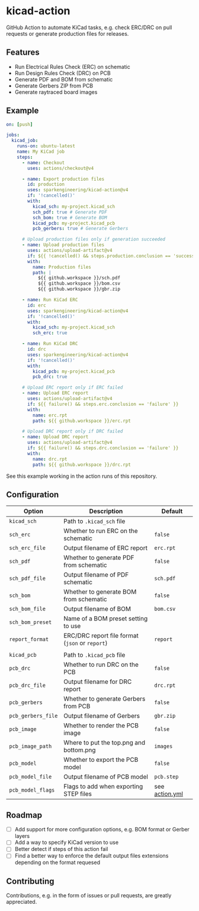 # kicad-action

GitHub Action to automate KiCad tasks, e.g. check ERC/DRC on pull requests or
generate production files for releases.

## Features

- Run Electrical Rules Check (ERC) on schematic
- Run Design Rules Check (DRC) on PCB
- Generate PDF and BOM from schematic
- Generate Gerbers ZIP from PCB
- Generate raytraced board images

## Example

```yaml
on: [push]

jobs:
  kicad_job:
    runs-on: ubuntu-latest
    name: My KiCad job
    steps:
      - name: Checkout
        uses: actions/checkout@v4

      - name: Export production files
        id: production
        uses: sparkengineering/kicad-action@v4
        if: '!cancelled()'
        with:
          kicad_sch: my-project.kicad_sch
          sch_pdf: true # Generate PDF
          sch_bom: true # Generate BOM
          kicad_pcb: my-project.kicad_pcb
          pcb_gerbers: true # Generate Gerbers

      # Upload production files only if generation succeeded
      - name: Upload production files
        uses: actions/upload-artifact@v4
        if: ${{ !cancelled() && steps.production.conclusion == 'success' }}
        with:
          name: Production files
          path: |
            ${{ github.workspace }}/sch.pdf
            ${{ github.workspace }}/bom.csv
            ${{ github.workspace }}/gbr.zip

      - name: Run KiCad ERC
        id: erc
        uses: sparkengineering/kicad-action@v4
        if: '!cancelled()'
        with:
          kicad_sch: my-project.kicad_sch
          sch_erc: true

      - name: Run KiCad DRC
        id: drc
        uses: sparkengineering/kicad-action@v4
        if: '!cancelled()'
        with:
          kicad_pcb: my-project.kicad_pcb
          pcb_drc: true

      # Upload ERC report only if ERC failed
      - name: Upload ERC report
        uses: actions/upload-artifact@v4
        if: ${{ failure() && steps.erc.conclusion == 'failure' }}
        with:
          name: erc.rpt
          path: ${{ github.workspace }}/erc.rpt

      # Upload DRC report only if DRC failed
      - name: Upload DRC report
        uses: actions/upload-artifact@v4
        if: ${{ failure() && steps.drc.conclusion == 'failure' }}
        with:
          name: drc.rpt
          path: ${{ github.workspace }}/drc.rpt
```

See this example working in the action runs of this repository.

## Configuration

| Option             | Description                                     | Default                      |
|--------------------|-------------------------------------------------|------------------------------|
| `kicad_sch`        | Path to `.kicad_sch` file                       |                              |
| `sch_erc`          | Whether to run ERC on the schematic             | `false`                      |
| `sch_erc_file`     | Output filename of ERC report                   | `erc.rpt`                    |
| `sch_pdf`          | Whether to generate PDF from schematic          | `false`                      |
| `sch_pdf_file`     | Output filename of PDF schematic                | `sch.pdf`                    |
| `sch_bom`          | Whether to generate BOM from schematic          | `false`                      |
| `sch_bom_file`     | Output filename of BOM                          | `bom.csv`                    |
| `sch_bom_preset`   | Name of a BOM preset setting to use             |                              |
| `report_format`    | ERC/DRC report file format (`json` or `report`) | `report`                     |
|                    |                                                 |                              |
| `kicad_pcb`        | Path to `.kicad_pcb` file                       |                              |
| `pcb_drc`          | Whether to run DRC on the PCB                   | `false`                      |
| `pcb_drc_file`     | Output filename for DRC report                  | `drc.rpt`                    |
| `pcb_gerbers`      | Whether to generate Gerbers from PCB            | `false`                      |
| `pcb_gerbers_file` | Output filename of Gerbers                      | `gbr.zip`                    |
| `pcb_image`        | Whether to render the PCB image                 | `false`                      |
| `pcb_image_path`   | Where to put the top.png and bottom.png         | `images`                     |
| `pcb_model`        | Whether to export the PCB model                 | `false`                      |
| `pcb_model_file`   | Output filename of PCB model                    | `pcb.step`                   |
| `pcb_model_flags`  | Flags to add when exporting STEP files          | see [action.yml](action.yml) |

## Roadmap

- [ ] Add support for more configuration options, e.g. BOM format or Gerber layers
- [ ] Add a way to specify KiCad version to use
- [ ] Better detect if steps of this action fail
- [ ] Find a better way to enforce the default output files extensions depending on the format requesed

## Contributing

Contributions, e.g. in the form of issues or pull requests, are greatly appreciated.
